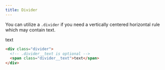 ```yaml
---
title: Divider
---
```

You can utilize a `.divider` if you need a vertically centered horizontal rule which may contain text.

<div class="row">
  <div class="col-6-large-and-up col-12-medium-and-down">
    <div class="divider"></div>
  </div>
</div>
<div class="row">
  <div class="col-6-large-and-up col-12-medium-and-down">
    <div class="divider">
      <span class="divider__text">text</span>
    </div>
  </div>
</div>

```html
<div class="divider">
  <!-- .divider__text is optional -->
  <span class="divider__text">text</span>
</div>
```
